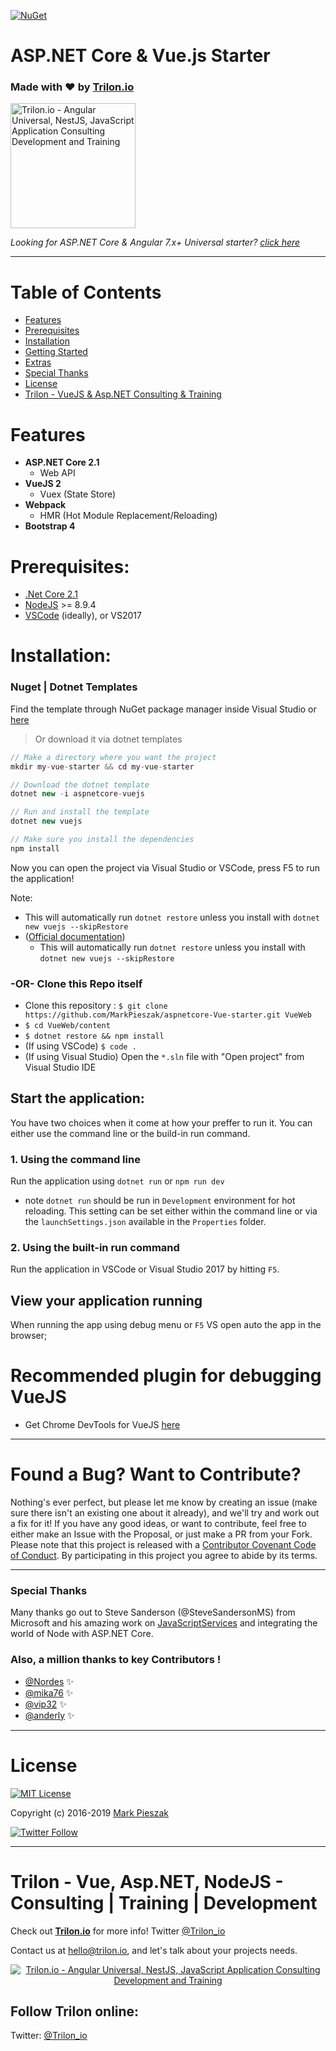 [![NuGet](https://img.shields.io/nuget/v/aspnetcore-vuejs.svg)](https://www.nuget.org/packages/aspnetcore-vuejs/)

# ASP.NET Core & Vue.js Starter

### Made with :heart: by [Trilon.io](https://trilon.io)

<p>
  <a href="https://trilon.io" target="_blank">
        <img width="200" height="auto" src="https://trilon.io/trilon-logo-clear.png" alt="Trilon.io - Angular Universal, NestJS, JavaScript Application Consulting Development and Training">
  </a>
</p>



_Looking for ASP.NET Core & Angular 7.x+ Universal starter? [click here](https://github.com/TrilonIO/aspnetcore-angular-universal)_
 
---

# Table of Contents

* [Features](#features)
* [Prerequisites](#prerequisites)
* [Installation](#installation)
* [Getting Started](#getting-started)
* [Extras](#extras)
* [Special Thanks](#special-thanks)
* [License](#license)
* [Trilon - VueJS & Asp.NET Consulting & Training](#trilon---vue-aspnet-nodejs---consulting--training--development)

# Features

- **ASP.NET Core 2.1**
  - Web API
- **VueJS 2**
  - Vuex (State Store)
- **Webpack**
  - HMR (Hot Module Replacement/Reloading)
- **Bootstrap 4**

# Prerequisites:
 * [.Net Core 2.1](https://www.microsoft.com/net/download/windows)
 * [NodeJS](https://nodejs.org/) >= 8.9.4
 * [VSCode](https://code.visualstudio.com/) (ideally), or VS2017

# Installation:

### Nuget | Dotnet Templates

Find the template through NuGet package manager inside Visual Studio or [here](https://www.nuget.org/packages/aspnetcore-vuejs)

> Or download it via dotnet templates

```ts
// Make a directory where you want the project
mkdir my-vue-starter && cd my-vue-starter

// Download the dotnet template
dotnet new -i aspnetcore-vuejs

// Run and install the template
dotnet new vuejs

// Make sure you install the dependencies
npm install
```

Now you can open the project via Visual Studio or VSCode, press F5 to run the application!

Note: 

* This will automatically run `dotnet restore` unless you install with `dotnet new vuejs --skipRestore`
* ([Official documentation](https://docs.microsoft.com/en-us/dotnet/core/tools/dotnet-new?tabs=netcore2x))
   * This will automatically run `dotnet restore` unless you install with `dotnet new vuejs --skipRestore`

### -OR- Clone this Repo itself

 * Clone this repository : `$ git clone https://github.com/MarkPieszak/aspnetcore-Vue-starter.git VueWeb`
 * `$ cd VueWeb/content`
 * `$ dotnet restore && npm install`
 * (If using VSCode) `$ code .` 
 * (If using Visual Studio) Open the `*.sln` file with "Open project" from Visual Studio IDE


## Start the application:
You have two choices when it come at how your preffer to run it. You can either use the command line or the build-in run command.

### 1. Using the command line
Run the application using `dotnet run` or `npm run dev`
- note `dotnet run` should be run in `Development` environment for hot reloading. This setting can be set either within the command line or via the `launchSettings.json` available in the `Properties` folder.
 
### 2. Using the built-in run command
Run the application in VSCode or Visual Studio 2017 by hitting `F5`.

## View your application running
When running the app using debug menu or `F5` VS open auto the app in the browser;

# Recommended plugin for debugging VueJS

- Get Chrome DevTools for VueJS [here](https://chrome.google.com/webstore/detail/vuejs-devtools/nhdogjmejiglipccpnnnanhbledajbpd)

----

# Found a Bug? Want to Contribute?

Nothing's ever perfect, but please let me know by creating an issue (make sure there isn't an existing one about it already), and we'll try and work out a fix for it! If you have any good ideas, or want to contribute, feel free to either make an Issue with the Proposal, or just make a PR from your Fork.
Please note that this project is released with a [Contributor Covenant Code of Conduct](CODE_OF_CONDUCT.md). By participating in this project you agree to abide by its terms.

----

### Special Thanks

Many thanks go out to Steve Sanderson (@SteveSandersonMS) from Microsoft and his amazing work on [JavaScriptServices](https://blogs.msdn.microsoft.com/webdev/2017/02/14/building-single-page-applications-on-asp-net-core-with-javascriptservices/) and integrating the world of Node with ASP.NET Core.

### Also, a million thanks to key Contributors ! 

- [@Nordes](https://github.com/Nordes) :sparkles:
- [@mika76](https://github.com/mika76) :sparkles:
- [@vip32](https://github.com/vip32) :sparkles:
- [@anderly](https://github.com/anderly) :sparkles:

----

# License

[![MIT License](https://img.shields.io/badge/license-MIT-blue.svg?style=flat)](/LICENSE) 

Copyright (c) 2016-2019 [Mark Pieszak](https://github.com/MarkPieszak)

[![Twitter Follow](https://img.shields.io/twitter/follow/MarkPieszak.svg?style=social)](https://twitter.com/MarkPieszak)

----

# Trilon - Vue, Asp.NET, NodeJS - Consulting | Training | Development

Check out **[Trilon.io](https://Trilon.io)** for more info! Twitter [@Trilon_io](http://www.twitter.com/Trilon_io)

Contact us at <hello@trilon.io>, and let's talk about your projects needs.

<p align="center">
  <a href="https://trilon.io" target="_blank">
    <img src="https://trilon.io/trilon-logo-clear.png" alt="Trilon.io - Angular Universal, NestJS, JavaScript Application Consulting Development and Training">
  </a>
</p>

## Follow Trilon online:

Twitter: [@Trilon_io](http://twitter.com/Trilon_io)
